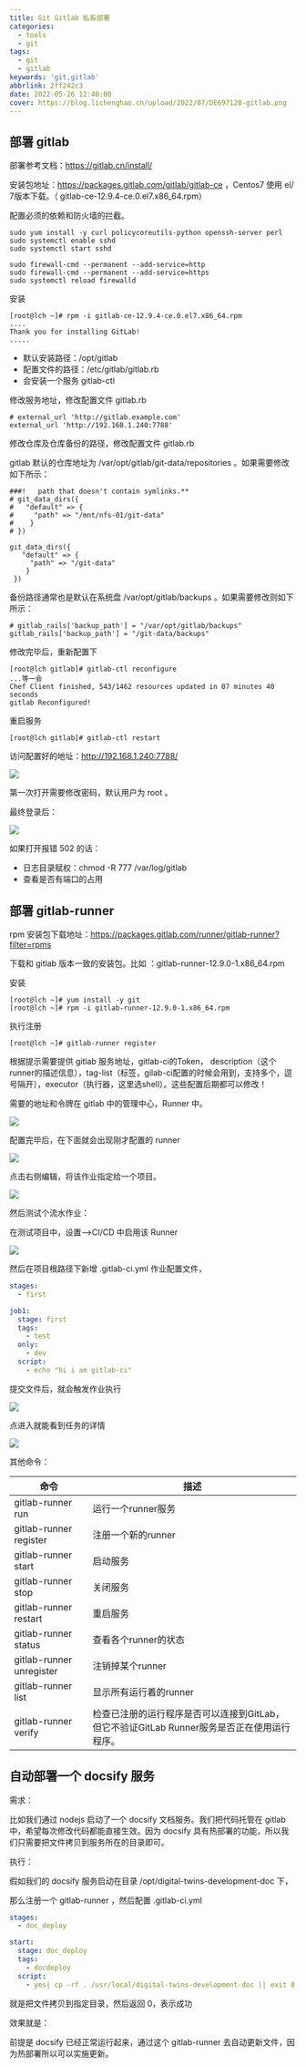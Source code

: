 ```yaml
---
title: Git Gitlab 私有部署
categories:
  - tools
  - git
tags:
  - git
  - gitlab
keywords: 'git,gitlab'
abbrlink: 2ff242c3
date: 2022-05-26 12:40:00
cover: https://blog.lichenghao.cn/upload/2022/07/DE697120-gitlab.png
---
```

## 部署 gitlab

部署参考文档：https://gitlab.cn/install/

安装包地址：https://packages.gitlab.com/gitlab/gitlab-ce ，Centos7 使用 el/ 7版本下载。（ gitlab-ce-12.9.4-ce.0.el7.x86_64.rpm）

配置必须的依赖和防火墙的拦截。

```shell
sudo yum install -y curl policycoreutils-python openssh-server perl
sudo systemctl enable sshd
sudo systemctl start sshd

sudo firewall-cmd --permanent --add-service=http
sudo firewall-cmd --permanent --add-service=https
sudo systemctl reload firewalld
```

安装

```shell
[root@lch ~]# rpm -i gitlab-ce-12.9.4-ce.0.el7.x86_64.rpm 
....
Thank you for installing GitLab!
.....
```

- 默认安装路径：/opt/gitlab
- 配置文件的路径：/etc/gitlab/gitlab.rb 
- 会安装一个服务 gitlab-ctl 

修改服务地址，修改配置文件 gitlab.rb 

```properties
# external_url 'http://gitlab.example.com'
external_url 'http://192.168.1.240:7788'
```

修改仓库及仓库备份的路径，修改配置文件 gitlab.rb 

gitlab 默认的仓库地址为 /var/opt/gitlab/git-data/repositories 。如果需要修改如下所示：

```properties
###!   path that doesn't contain symlinks.**
# git_data_dirs({
#   "default" => {
#     "path" => "/mnt/nfs-01/git-data"
#    }
# })

git_data_dirs({
   "default" => {
     "path" => "/git-data"
    }
 })
```

备份路径通常也是默认在系统盘 /var/opt/gitlab/backups 。如果需要修改则如下所示：

```properties
# gitlab_rails['backup_path'] = "/var/opt/gitlab/backups"
gitlab_rails['backup_path'] = "/git-data/backups"
```

修改完毕后，重新配置下

```shell
[root@lch gitlab]# gitlab-ctl reconfigure
...等一会
Chef Client finished, 543/1462 resources updated in 07 minutes 40 seconds
gitlab Reconfigured!
```

重启服务

```shell
[root@lch gitlab]# gitlab-ctl restart
```

访问配置好的地址：http://192.168.1.240:7788/

![](https://blog.lichenghao.cn/upload/2022/07/29134458.png)

第一次打开需要修改密码，默认用户为 root 。

最终登录后：

![](https://blog.lichenghao.cn/upload/2022/07/29134839.png)



如果打开报错 502 的话：

- 日志目录赋权：chmod -R 777 /var/log/gitlab
- 查看是否有端口的占用





## 部署 gitlab-runner

rpm 安装包下载地址：https://packages.gitlab.com/runner/gitlab-runner?filter=rpms

下载和  gitlab 版本一致的安装包。比如 ：gitlab-runner-12.9.0-1.x86_64.rpm

安装

```shell
[root@lch ~]# yum install -y git
[root@lch ~]# rpm -i gitlab-runner-12.9.0-1.x86_64.rpm 
```

执行注册

```shell
[root@lch ~]# gitlab-runner register
```

根据提示需要提供 gitlab 服务地址，gitlab-ci的Token， description（这个runner的描述信息），tag-list（标签，gilab-ci配置的时候会用到，支持多个，逗号隔开），executor（执行器，这里选shell）。这些配置后期都可以修改！

需要的地址和令牌在 gitlab 中的管理中心，Runner 中。

![](https://blog.lichenghao.cn/upload/2022/07/29151040.png)

配置完毕后，在下面就会出现刚才配置的 runner 

![](https://blog.lichenghao.cn/upload/2022/07/29151257.png)

点击右侧编辑，将该作业指定给一个项目。

![](https://blog.lichenghao.cn/upload/2022/07/29154917.png)

然后测试个流水作业：

在测试项目中，设置——>CI/CD 中启用该 Runner 

![](https://blog.lichenghao.cn/upload/2022/07/29154314.png)

然后在项目根路径下新增 .gitlab-ci.yml 作业配置文件，

```yaml
stages:
  - first

job1:
  stage: first
  tags: 
    - test
  only:
    - dev
  script:
    - echo "hi i am gitlab-ci"

```

提交文件后，就会触发作业执行

![](https://blog.lichenghao.cn/upload/2022/07/29154609.png)

点进入就能看到任务的详情

![](https://blog.lichenghao.cn/upload/2022/07/29155116.png)





其他命令：

| **命令**                 | **描述**                                                     |
| ------------------------ | ------------------------------------------------------------ |
| gitlab-runner run        | 运行一个runner服务                                           |
| gitlab-runner register   | 注册一个新的runner                                           |
| gitlab-runner start      | 启动服务                                                     |
| gitlab-runner stop       | 关闭服务                                                     |
| gitlab-runner restart    | 重启服务                                                     |
| gitlab-runner status     | 查看各个runner的状态                                         |
| gitlab-runner unregister | 注销掉某个runner                                             |
| gitlab-runner list       | 显示所有运行着的runner                                       |
| gitlab-runner verify     | 检查已注册的运行程序是否可以连接到GitLab，但它不验证GitLab Runner服务是否正在使用运行程序。 |



## 自动部署一个 docsify 服务

需求：

比如我们通过 nodejs 启动了一个 docsify 文档服务。我们把代码托管在 gitlab 中，希望每次修改代码都能直接生效。因为 docsify 具有热部署的功能，所以我们只需要把文件拷贝到服务所在的目录即可。

执行：

假如我们的 docsify 服务启动在目录 /opt/digital-twins-development-doc 下，

那么注册一个 gitlab-runner ，然后配置 .gitlab-ci.yml

```yaml
stages:
  - doc_deploy

start:
  stage: doc_deploy
  tags:
    - docdeploy
  script:
    - yes| cp -rf . /usr/local/digital-twins-development-doc || exit 0
```

就是把文件拷贝到指定目录，然后返回 0，表示成功

效果就是：

前提是 docsify 已经正常运行起来，通过这个 gitlab-runner 去自动更新文件，因为热部署所以可以实施更新。

